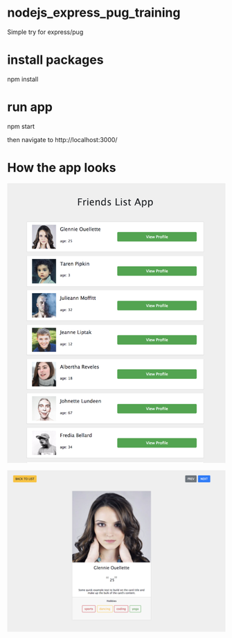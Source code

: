 # nodejs_express_pug_training
Simple try for express/pug

# install packages
npm install 

# run app
npm start 

then navigate to http://localhost:3000/

# How the app looks
![INDEX PAGE](public/images/list.png?raw=true "List Page")

![SINGLE PAGE](public/images/single.png?raw=true "Single Page")
